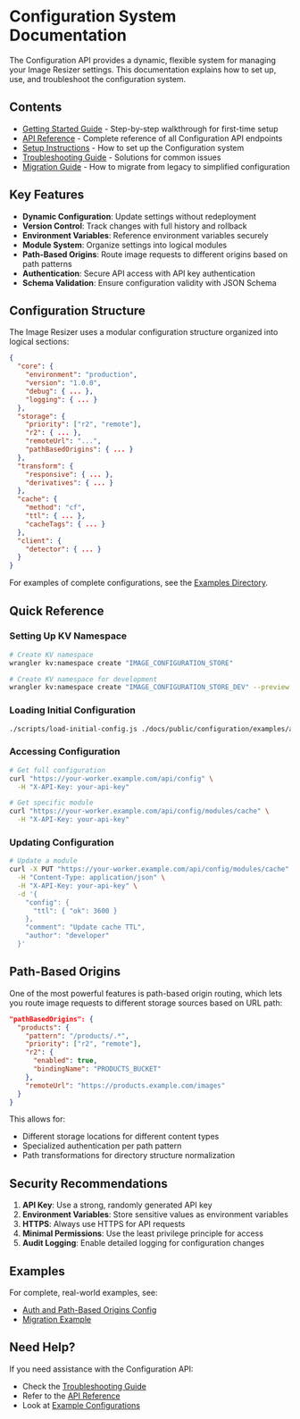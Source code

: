 # Configuration System Documentation

The Configuration API provides a dynamic, flexible system for managing your Image Resizer settings. This documentation explains how to set up, use, and troubleshoot the configuration system.

## Contents

- [Getting Started Guide](./getting-started.md) - Step-by-step walkthrough for first-time setup
- [API Reference](./api.md) - Complete reference of all Configuration API endpoints
- [Setup Instructions](./setup.md) - How to set up the Configuration system
- [Troubleshooting Guide](./troubleshooting.md) - Solutions for common issues
- [Migration Guide](./migration-guide.md) - How to migrate from legacy to simplified configuration

## Key Features

- **Dynamic Configuration**: Update settings without redeployment
- **Version Control**: Track changes with full history and rollback
- **Environment Variables**: Reference environment variables securely
- **Module System**: Organize settings into logical modules
- **Path-Based Origins**: Route image requests to different origins based on path patterns
- **Authentication**: Secure API access with API key authentication
- **Schema Validation**: Ensure configuration validity with JSON Schema

## Configuration Structure

The Image Resizer uses a modular configuration structure organized into logical sections:

```json
{
  "core": {
    "environment": "production",
    "version": "1.0.0",
    "debug": { ... },
    "logging": { ... }
  },
  "storage": {
    "priority": ["r2", "remote"],
    "r2": { ... },
    "remoteUrl": "...",
    "pathBasedOrigins": { ... }
  },
  "transform": {
    "responsive": { ... },
    "derivatives": { ... }
  },
  "cache": {
    "method": "cf",
    "ttl": { ... },
    "cacheTags": { ... }
  },
  "client": {
    "detector": { ... }
  }
}
```

For examples of complete configurations, see the [Examples Directory](./examples/).

## Quick Reference

### Setting Up KV Namespace

```bash
# Create KV namespace
wrangler kv:namespace create "IMAGE_CONFIGURATION_STORE"

# Create KV namespace for development
wrangler kv:namespace create "IMAGE_CONFIGURATION_STORE_DEV" --preview
```

### Loading Initial Configuration

```bash
./scripts/load-initial-config.js ./docs/public/configuration/examples/auth-and-path-origins-config.json --key=config --env=dev
```

### Accessing Configuration

```bash
# Get full configuration
curl "https://your-worker.example.com/api/config" \
  -H "X-API-Key: your-api-key"

# Get specific module
curl "https://your-worker.example.com/api/config/modules/cache" \
  -H "X-API-Key: your-api-key"
```

### Updating Configuration

```bash
# Update a module
curl -X PUT "https://your-worker.example.com/api/config/modules/cache" \
  -H "Content-Type: application/json" \
  -H "X-API-Key: your-api-key" \
  -d '{
    "config": {
      "ttl": { "ok": 3600 }
    },
    "comment": "Update cache TTL",
    "author": "developer"
  }'
```

## Path-Based Origins

One of the most powerful features is path-based origin routing, which lets you route image requests to different storage sources based on URL path:

```json
"pathBasedOrigins": {
  "products": {
    "pattern": "/products/.*",
    "priority": ["r2", "remote"],
    "r2": {
      "enabled": true,
      "bindingName": "PRODUCTS_BUCKET"
    },
    "remoteUrl": "https://products.example.com/images"
  }
}
```

This allows for:
- Different storage locations for different content types
- Specialized authentication per path pattern
- Path transformations for directory structure normalization

## Security Recommendations

1. **API Key**: Use a strong, randomly generated API key
2. **Environment Variables**: Store sensitive values as environment variables
3. **HTTPS**: Always use HTTPS for API requests
4. **Minimal Permissions**: Use the least privilege principle for access
5. **Audit Logging**: Enable detailed logging for configuration changes

## Examples

For complete, real-world examples, see:
- [Auth and Path-Based Origins Config](./examples/auth-and-path-origins-config.json)
- [Migration Example](./migration-example.md)

## Need Help?

If you need assistance with the Configuration API:
- Check the [Troubleshooting Guide](./troubleshooting.md)
- Refer to the [API Reference](./api.md)
- Look at [Example Configurations](./examples/)
